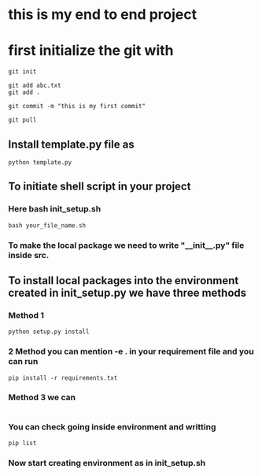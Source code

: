 # this is my end to end project

# first initialize the git with

```
git init
```

```
git add abc.txt
git add .
```
```
git commit -m "this is my first commit"
```

```
git pull
```

## Install template.py file as
```
python template.py
```

## To initiate shell script in your project 
### Here bash init_setup.sh 
```
bash your_file_name.sh
```

### To make the local package we need to write "&#95;&#95;init&#95;&#95;.py" file inside src. 
## To install local packages into the environment created in init_setup.py we have three methods
### Method 1
```
python setup.py install
```

### 2 Method you can mention -e . in your requirement file and you can run
```
pip install -r requirements.txt
```
### Method 3 we can 

```

```

### You can check going inside environment and writting 
```
pip list
```



### Now start creating environment as in init_setup.sh
```
```
